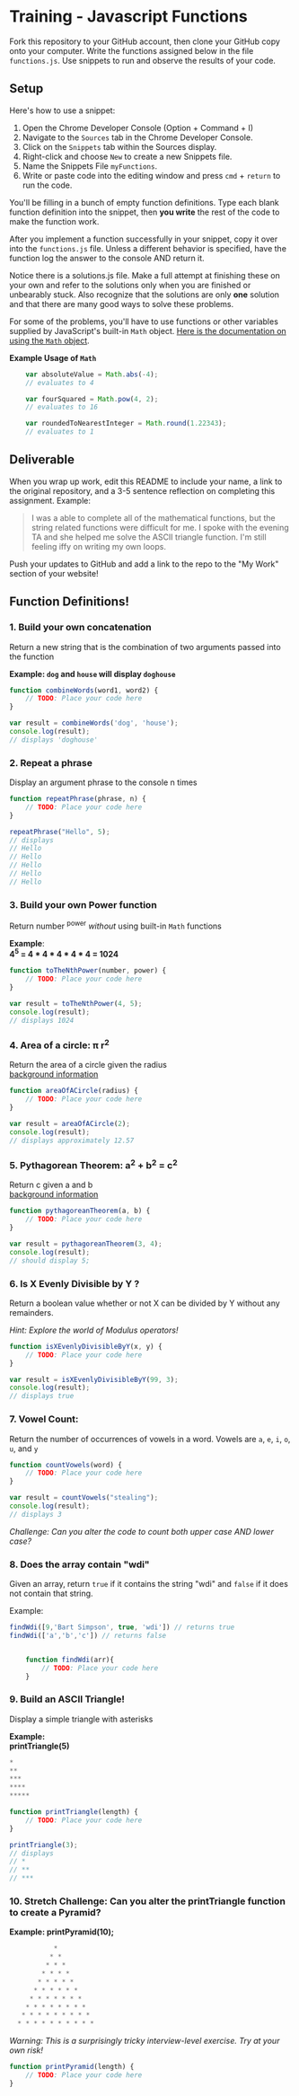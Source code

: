 # Training - Javascript Functions

Fork this repository to your GitHub account, then clone your GitHub copy onto your computer. Write the functions assigned below in the file `functions.js`. Use snippets to run and observe the results of your code.

## Setup

Here's how to use a snippet:

1. Open the Chrome Developer Console (Option + Command + I)
1. Navigate to the `Sources` tab in the Chrome Developer Console.
2. Click on the `Snippets` tab within the Sources display.
3. Right-click and choose `New` to create a new Snippets file.
4. Name the Snippets File `myFunctions`.
4. Write or paste code into the editing window and press `cmd` + `return` to run the code.

You'll be filling in a bunch of empty function definitions. Type each blank function definition into the snippet, then **you write** the rest of the code to make the function work.

After you implement a function successfully in your snippet, copy it over into the `functions.js` file.  Unless a different behavior is specified, have the function log the answer to the console AND return it.

Notice there is a solutions.js file. Make a full attempt at finishing these on your own and refer to the solutions only when you are finished or unbearably stuck. Also recognize that the solutions are only **one** solution and that there are many good ways to solve these problems.

For some of the problems, you'll have to use functions or other variables supplied by JavaScript's built-in `Math` object.  [Here is the documentation on using the `Math` object](https://developer.mozilla.org/en-US/docs/Web/JavaScript/Reference/Global_Objects/Math).

**Example Usage of `Math`**
```javascript
	var absoluteValue = Math.abs(-4);
	// evaluates to 4

	var fourSquared = Math.pow(4, 2);
	// evaluates to 16

	var roundedToNearestInteger = Math.round(1.22343);
	// evaluates to 1
```


## Deliverable

When you wrap up work, edit this README to include your name, a link to the original repository, and a 3-5 sentence reflection on completing this assignment. Example:

> I was a able to complete all of the mathematical functions, but the string related functions were difficult for me. I spoke with the evening TA and she helped me solve the ASCII triangle function. I'm still feeling iffy on writing my own loops.

Push your updates to GitHub and add a link to the repo to the "My Work" section of your website!

## Function Definitions!


### 1.  Build your own concatenation
Return a new string that is the combination of two arguments passed into the function

**Example: `dog` and `house` will display `doghouse`**

```javascript
function combineWords(word1, word2) {
	// TODO: Place your code here
}

var result = combineWords('dog', 'house');
console.log(result);
// displays 'doghouse'
```

### 2.  Repeat a phrase
Display an argument phrase to the console n times

```javascript
function repeatPhrase(phrase, n) {
	// TODO: Place your code here
}

repeatPhrase("Hello", 5);
// displays
// Hello
// Hello
// Hello
// Hello
// Hello
```

### 3.  Build your own Power function
Return number <sup>power</sup> *without* using built-in `Math` functions

**Example**:   
**4<sup>5</sup> = 4 \* 4 \* 4 \* 4 \* 4 = 1024**

```javascript
function toTheNthPower(number, power) {
	// TODO: Place your code here		
}

var result = toTheNthPower(4, 5);
console.log(result);
// displays 1024
```

### 4. Area of a circle:  &pi; r<sup>2</sup>
Return the area of a circle given the radius  
[background information](http://www.mathgoodies.com/lessons/vol2/circle_area.html)

```javascript
function areaOfACircle(radius) {
	// TODO: Place your code here
}

var result = areaOfACircle(2);
console.log(result);
// displays approximately 12.57
```


### 5.  Pythagorean Theorem: a<sup>2</sup> + b<sup>2</sup> = c<sup>2</sup>
Return c given a and b  
[background information](https://en.wikipedia.org/wiki/Pythagorean_theorem)

```javascript
function pythagoreanTheorem(a, b) {
	// TODO: Place your code here
}

var result = pythagoreanTheorem(3, 4);
console.log(result);
// should display 5;
```

###  6. Is X Evenly Divisible by Y ?
Return a boolean value whether or not X can be divided by Y without any remainders.  

*Hint: Explore the world of Modulus operators!*

```javascript
function isXEvenlyDivisibleByY(x, y) {
	// TODO: Place your code here
}

var result = isXEvenlyDivisibleByY(99, 3);
console.log(result);
// displays true
```



### 7.  Vowel Count:
Return the number of occurrences of vowels in a word.
Vowels are `a`, `e`, `i`, `o`, `u`, and `y`

```javascript
function countVowels(word) {
	// TODO: Place your code here
}

var result = countVowels("stealing");
console.log(result);
// displays 3
```
*Challenge: Can you alter the code to count both upper case AND lower case?*

### 8. Does the array contain "wdi"
Given an array, return `true` if it contains the string "wdi" and `false` if it does not contain that string.

Example:

```javascript
findWdi([9,'Bart Simpson', true, 'wdi']) // returns true
findWdi(['a','b','c']) // returns false
```

```javascript

	function findWdi(arr){
		// TODO: Place your code here
	}

```

### 9. Build an ASCII Triangle!
Display a simple triangle with asterisks

**Example:   
printTriangle(5)**

```javascript
*
**
***
****
*****
```

```javascript
function printTriangle(length) {
	// TODO: Place your code here
}

printTriangle(3);
// displays
// *
// **
// ***
```

### 10. Stretch Challenge: Can you alter the printTriangle function to create a Pyramid?
**Example:  printPyramid(10);**

```javascript
           *
          * *
         * * *
        * * * *
       * * * * *
      * * * * * *
     * * * * * * *
    * * * * * * * *
   * * * * * * * * *
  * * * * * * * * * *
```

*Warning: This is a surprisingly tricky interview-level exercise.  Try at your own risk!*

```javascript
function printPyramid(length) {
	// TODO: Place your code here
}
```

